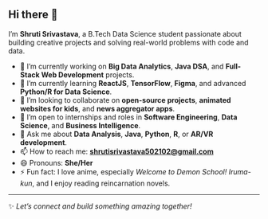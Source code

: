 ## Hi there 👋

I’m **Shruti Srivastava**, a B.Tech Data Science student passionate about building creative projects and solving real-world problems with code and data.

- 🔭 I’m currently working on **Big Data Analytics**, **Java DSA**, and **Full-Stack Web Development** projects.
- 🌱 I’m currently learning **ReactJS**, **TensorFlow**, **Figma**, and advanced **Python/R for Data Science**.
- 👯 I’m looking to collaborate on **open-source projects**, **animated websites for kids**, and **news aggregator apps**.
- 🤝 I’m open to internships and roles in **Software Engineering**, **Data Science**, and **Business Intelligence**.
- 💬 Ask me about **Data Analysis**, **Java**, **Python**, **R**, or **AR/VR development**.
- 📫 How to reach me: **shrutisrivastava502102@gmail.com**
- 😄 Pronouns: **She/Her**
- ⚡ Fun fact: I love anime, especially *Welcome to Demon School! Iruma-kun*, and I enjoy reading reincarnation novels.

---

✨ *Let’s connect and build something amazing together!*

